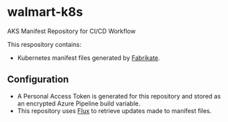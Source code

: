 # walmart-k8s

AKS Manifest Repository for CI/CD Workflow

This respository contains:
- Kubernetes manifest files generated by [Fabrikate](https://github.com/Microsoft/fabrikate).

## Configuration

- A Personal Access Token is generated for this repository and stored as an encrypted Azure Pipeline build variable.
- This repository uses [Flux](https://github.com/weaveworks/flux) to retrieve updates made to manifest files.
